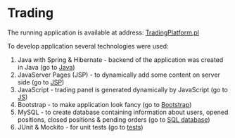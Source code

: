 # Trading

The running application is available at address: <a href="http://tradingplatform.pl/">TradingPlatform.pl</a>

To develop application several technologies were used:
1. Java with Spring & Hibernate - backend of the application was created in Java (go to <a href="src/main/java/pl/platform/trading">Java</a>)
2. JavaServer Pages (JSP) - to dynamically add some content on server side (go to <a href="src/main/webapp/WEB-INF/views">JSP</a>)
3. JavaScript - trading panel is generated dynamically by JavaScript (go to <a href="src/main/webapp/scripts">JS</a>)
4. Bootstrap - to make application look fancy (go to <a href="src/main/webapp/WEB-INF/views">Bootstrap</a>)
5. MySQL - to create database containing information about users, opened positions, closed positions & pending orders (go to <a href="creating%20MySQL%20tables.txt">SQL database</a>)
6. JUnit & Mockito - for unit tests (go to <a href="src/test/java/pl/platform/trading">tests</a>)

